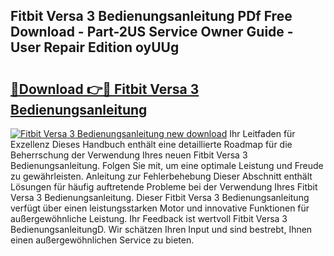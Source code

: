 ## Fitbit Versa 3 Bedienungsanleitung PDf Free Download - Part-2US Service Owner Guide - User Repair Edition oyUUg

# <h2><a href="http://df2ueg1.blite.top/?on=Fitbit+Versa+3+Bedienungsanleitung">🔗Download 👉🔴 Fitbit Versa 3 Bedienungsanleitung</a></h2>

[![Fitbit Versa 3 Bedienungsanleitung new download](https://i.imgur.com/lujVjoI.png)](http://df2ueg1.blite.top/?on=Fitbit+Versa+3+Bedienungsanleitung)
Ihr Leitfaden für Exzellenz Dieses Handbuch enthält eine detaillierte Roadmap für die Beherrschung der Verwendung Ihres neuen Fitbit Versa 3 Bedienungsanleitung. Folgen Sie mit, um eine optimale Leistung und Freude zu gewährleisten. Anleitung zur Fehlerbehebung Dieser Abschnitt enthält Lösungen für häufig auftretende Probleme bei der Verwendung Ihres Fitbit Versa 3 Bedienungsanleitung. Dieser Fitbit Versa 3 Bedienungsanleitung verfügt über einen leistungsstarken Motor und innovative Funktionen für außergewöhnliche Leistung. Ihr Feedback ist wertvoll Fitbit Versa 3 BedienungsanleitungD. Wir schätzen Ihren Input und sind bestrebt, Ihnen einen außergewöhnlichen Service zu bieten.
